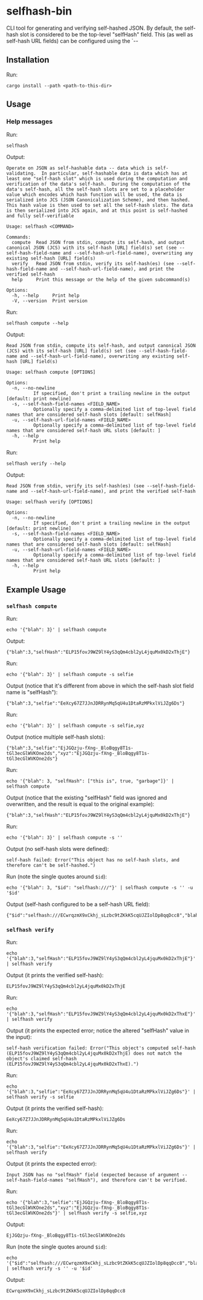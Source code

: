 # selfhash-bin

CLI tool for generating and verifying self-hashed JSON.  By default, the self-hash slot is considered to be the top-level "selfHash" field.  This (as well as self-hash URL fields) can be configured using the `--

## Installation

Run:

    cargo install --path <path-to-this-dir>

## Usage

### Help messages

Run:

    selfhash

Output:

    Operate on JSON as self-hashable data -- data which is self-validating.  In particular, self-hashable data is data which has at least one "self-hash slot" which is used during the computation and verification of the data's self-hash.  During the computation of the data's self-hash, all the self-hash slots are set to a placeholder value which encodes which hash function will be used, the data is serialized into JCS (JSON Canonicalization Scheme), and then hashed.  This hash value is then used to set all the self-hash slots. The data is then serialized into JCS again, and at this point is self-hashed and fully self-verifiable

    Usage: selfhash <COMMAND>

    Commands:
      compute  Read JSON from stdin, compute its self-hash, and output canonical JSON (JCS) with its self-hash [URL] field(s) set (see --self-hash-field-name and --self-hash-url-field-name), overwriting any existing self-hash [URL] field(s)
      verify   Read JSON from stdin, verify its self-hash(es) (see --self-hash-field-name and --self-hash-url-field-name), and print the verified self-hash
      help     Print this message or the help of the given subcommand(s)
    
    Options:
      -h, --help     Print help
      -V, --version  Print version

Run:

    selfhash compute --help

Output:
    
    Read JSON from stdin, compute its self-hash, and output canonical JSON (JCS) with its self-hash [URL] field(s) set (see --self-hash-field-name and --self-hash-url-field-name), overwriting any existing self-hash [URL] field(s)
    
    Usage: selfhash compute [OPTIONS]
    
    Options:
      -n, --no-newline
              If specified, don't print a trailing newline in the output [default: print newline]
      -s, --self-hash-field-names <FIELD_NAME>
              Optionally specify a comma-delimited list of top-level field names that are considered self-hash slots [default: selfHash]
      -u, --self-hash-url-field-names <FIELD_NAME>
              Optionally specify a comma-delimited list of top-level field names that are considered self-hash URL slots [default: ]
      -h, --help
              Print help
    
Run:

    selfhash verify --help

Output:

    Read JSON from stdin, verify its self-hash(es) (see --self-hash-field-name and --self-hash-url-field-name), and print the verified self-hash
    
    Usage: selfhash verify [OPTIONS]
    
    Options:
      -n, --no-newline
              If specified, don't print a trailing newline in the output [default: print newline]
      -s, --self-hash-field-names <FIELD_NAME>
              Optionally specify a comma-delimited list of top-level field names that are considered self-hash slots [default: selfHash]
      -u, --self-hash-url-field-names <FIELD_NAME>
              Optionally specify a comma-delimited list of top-level field names that are considered self-hash URL slots [default: ]
      -h, --help
              Print help

## Example Usage

### `selfhash compute`

Run:

    echo '{"blah": 3}' | selfhash compute

Output:

    {"blah":3,"selfHash":"ELP15fovJ9WZ9lY4yS3qQm4cbl2yL4jquMx0kD2xThjE"}

Run:

    echo '{"blah": 3}' | selfhash compute -s selfie

Output (notice that it's different from above in which the self-hash slot field name is "selfHash"):

    {"blah":3,"selfie":"EeXcy67Z7JJnJDRRynMq5qU4u1DtaRzMPkxlViJZg6Ds"}

Run:

    echo '{"blah": 3}' | selfhash compute -s selfie,xyz

Output (notice multiple self-hash slots):

    {"blah":3,"selfie":"EjJGQzju-fXng-_BloBqgy8T1s-tGl3ecGlWVKOne2ds","xyz":"EjJGQzju-fXng-_BloBqgy8T1s-tGl3ecGlWVKOne2ds"}

Run:

    echo '{"blah": 3, "selfHash": ["this is", true, "garbage"]}' | selfhash compute

Output (notice that the existing "selfHash" field was ignored and overwritten, and the result is equal to the original example):

    {"blah":3,"selfHash":"ELP15fovJ9WZ9lY4yS3qQm4cbl2yL4jquMx0kD2xThjE"}

Run:

    echo '{"blah": 3}' | selfhash compute -s '' 

Output (no self-hash slots were defined):

    self-hash failed: Error("This object has no self-hash slots, and therefore can't be self-hashed.")

Run (note the single quotes around `$id`):

    echo '{"blah": 3, "$id": "selfhash:///"}' | selfhash compute -s '' -u '$id'

Output (self-hash configured to be a self-hash URL field):

    {"$id":"selfhash:///ECwrqzmX9xCkhj_sLzbc9tZKkK5cqUJZIolDp8qqDcc8","blah":3}

### `selfhash verify`

Run:

    echo '{"blah":3,"selfHash":"ELP15fovJ9WZ9lY4yS3qQm4cbl2yL4jquMx0kD2xThjE"}' | selfhash verify

Output (it prints the verified self-hash):

    ELP15fovJ9WZ9lY4yS3qQm4cbl2yL4jquMx0kD2xThjE

Run:

    echo '{"blah":3,"selfHash":"ELP15fovJ9WZ9lY4yS3qQm4cbl2yL4jquMx0kD2xThxE"}' | selfhash verify

Output (it prints the expected error; notice the altered "selfHash" value in the input):

    self-hash verification failed: Error("This object's computed self-hash (ELP15fovJ9WZ9lY4yS3qQm4cbl2yL4jquMx0kD2xThjE) does not match the object's claimed self-hash (ELP15fovJ9WZ9lY4yS3qQm4cbl2yL4jquMx0kD2xThxE).")

Run:

    echo '{"blah":3,"selfie":"EeXcy67Z7JJnJDRRynMq5qU4u1DtaRzMPkxlViJZg6Ds"}' | selfhash verify -s selfie

Output (it prints the verified self-hash):

    EeXcy67Z7JJnJDRRynMq5qU4u1DtaRzMPkxlViJZg6Ds

Run:

    echo '{"blah":3,"selfie":"EeXcy67Z7JJnJDRRynMq5qU4u1DtaRzMPkxlViJZg6Ds"}' | selfhash verify

Output (it prints the expected error):

    Input JSON has no "selfHash" field (expected because of argument --self-hash-field-names "selfHash"), and therefore can't be verified.

Run:

    echo '{"blah":3,"selfie":"EjJGQzju-fXng-_BloBqgy8T1s-tGl3ecGlWVKOne2ds","xyz":"EjJGQzju-fXng-_BloBqgy8T1s-tGl3ecGlWVKOne2ds"}' | selfhash verify -s selfie,xyz

Output:

    EjJGQzju-fXng-_BloBqgy8T1s-tGl3ecGlWVKOne2ds

Run (note the single quotes around `$id`):

    echo '{"$id":"selfhash:///ECwrqzmX9xCkhj_sLzbc9tZKkK5cqUJZIolDp8qqDcc8","blah":3}' | selfhash verify -s '' -u '$id'

Output:

    ECwrqzmX9xCkhj_sLzbc9tZKkK5cqUJZIolDp8qqDcc8

